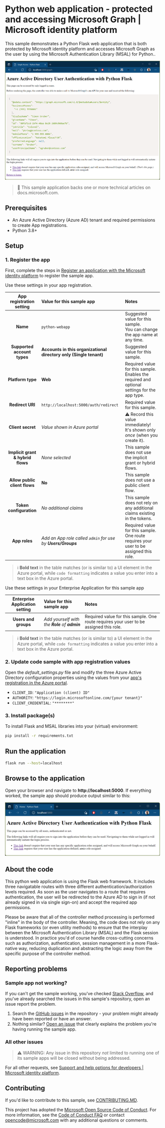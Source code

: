 <!-- Keeping yaml frontmatter commented out for now
---
# Metadata required by https://docs.microsoft.com/samples/browse/
# Metadata properties: https://review.docs.microsoft.com/help/contribute/samples/process/onboarding?branch=main#add-metadata-to-readme
languages:
- python
page_type: sample
name: "Python web application written in Flask that both protects its own endpoints and accesses Microsoft Graph"
description: "This Python web application protects various routes and contacts Microsoft Graph on behalf of the user. The code in this sample is used by one or more articles on docs.microsoft.com."
products:
- azure
- azure-active-directory
- ms-graph
urlFragment: ms-identity-docs-code-webapp-python
---
-->

# Python web application - protected and accessing Microsoft Graph | Microsoft identity platform

<!-- Build badges here
![Build passing.](https://img.shields.io/badge/build-passing-brightgreen.svg) ![Code coverage.](https://img.shields.io/badge/coverage-100%25-brightgreen.svg) ![License.](https://img.shields.io/badge/license-MIT-green.svg)
-->

This sample demonstrates a Python Flask web application that is both protected by Microsoft identity platform and accesses Microsoft Graph as the user by using the Microsoft Authentication Library (MSAL) for Python..

![A browser screenshot on a page showing a response from Microsoft Graph](./app.png)

> :page_with_curl: This sample application backs one or more technical articles on docs.microsoft.com. <!-- TODO: Link to first tutorial in series when published. -->

## Prerequisites

- An Azure Active Directory (Azure AD) tenant and required permissions to create App registrations.
- Python 3.8+

## Setup

### 1. Register the app

First, complete the steps in [Register an application with the Microsoft identity platform](https://docs.microsoft.com/azure/active-directory/develop/quickstart-register-app) to register the sample app.

Use these settings in your app registration.

| App registration <br/> setting | Value for this sample app                                                  | Notes                                                                                              |
|:----------------------------:|:-----------------------------------------------------------------------------|:---------------------------------------------------------------------------------------------------|
| **Name**                     | `python-webapp`                                                              | Suggested value for this sample. <br/> You can change the app name at any time.                    |
| **Supported account types**  | **Accounts in this organizational directory only (Single tenant)**           | Suggested value for this sample.                                                                   |
| **Platform type**            | **Web**                                                                      | Required value for this sample. <br/> Enables the required and optional settings for the app type. |
| **Redirect URI**             | `http://localhost:5000/auth/redirect`                                        | Required value for this sample.                                                                    |
| **Client secret**            | _Value shown in Azure portal_                                                | :warning: Record this value immediately! <br/> It's shown only _once_ (when you create it).        |
| **Implicit grant & hybrid flows** | _None selected_                                                         | This sample does not use the implicit grant or hybrid flows.                                       |
| **Allow public client flows** | **No**                                                                      | This sample does not use a public client flow.                                                     |
| **Token configuration**      | _No additional claims_                                                       | This sample does not rely on any additional claims existing in the tokens.                         |
| **App roles**                | _Add an App role called `admin` for use by **Users/Groups**_                 | Required value for this sample. <bn /> One route requires your user to be assigned this role.      |

> :information_source: **Bold text** in the table matches (or is similar to) a UI element in the Azure portal, while `code formatting` indicates a value you enter into a text box in the Azure portal.

Use these settings in your Enterprise Application for this sample app

| Enterprise Application <br/> setting | Value for this sample app                                            | Notes                                                                                              |
|:------------------------------------:|:---------------------------------------------------------------------|:---------------------------------------------------------------------------------------------------|
| **Users and groups**                 | _Add yourself with the **Role** of **admin**_                        | Required value for this sample. <bn /> One route requires your user to be assigned this role.      |

> :information_source: **Bold text** in the table matches (or is similar to) a UI element in the Azure portal, while `code formatting` indicates a value you enter into a text box in the Azure portal.

### 2. Update code sample with app registration values

Open the _default\_settings.py_ file and modify the three Azure Active Directory configuration properties using the values from your [app's registration in the Azure portal](https://docs.microsoft.com/azure/active-directory/develop/quickstart-register-app).

- `CLIENT_ID`: `"Application (client) ID"`
- `AUTHORITY`: `"https://login.microsoftonline.com/{your tenant}"`
- `CLIENT_CREDENTIAL`: `"********"`

### 3. Install package(s)

To install Flask and MSAL libraries into your (virtual) environment:

```bash
pip install -r requirements.txt
```

## Run the application

```bash
flask run --host=localhost
```

## Browse to the application

Open your browser and navigate to **http://localhost:5000**. If everything worked, the sample app should produce output similar to this:

![A browser screenshot showing the weclome page to the sample application.](./home.png)

## About the code

This python web application is using the Flask web framework. It includes three navigatable routes with three different authentication/authorization levels required. As soon as the user navigates to a route that requires authentication, the user will be redirected to the Azure AD to sign in (if not already signed in via single sign-on) and accept the required app permissions.

Please be aware that all of the controller method processing is performed "inline" in the body of the controller. Meaning, the code does not rely on any Flask frameworks (or even utility methods) to ensure that the interplay between the Microsoft Authentication Library (MSAL) and the Flask session is understood. In practice you'd of course handle cross-cutting concerns such as authorization, authentication, session management in a more Flask-native way, reducing duplication and abstracting the logic away from the specific purpose of the controller method.

## Reporting problems

### Sample app not working?

If you can't get the sample working, you've checked [Stack Overflow](http://stackoverflow.com/questions/tagged/msal), and you've already searched the issues in this sample's repository, open an issue report the problem.

1. Search the [GitHub issues](../../issues) in the repository - your problem might already have been reported or have an answer.
1. Nothing similar? [Open an issue](../../issues/new) that clearly explains the problem you're having running the sample app.

### All other issues

> :warning: WARNING: Any issue in this repository _not_ limited to running one of its sample apps will be closed without being addressed.

For all other requests, see [Support and help options for developers | Microsoft identity platform](https://docs.microsoft.com/azure/active-directory/develop/developer-support-help-options).

## Contributing

If you'd like to contribute to this sample, see [CONTRIBUTING.MD](/CONTRIBUTING.md).

This project has adopted the [Microsoft Open Source Code of Conduct](https://opensource.microsoft.com/codeofconduct/). For more information, see the [Code of Conduct FAQ](https://opensource.microsoft.com/codeofconduct/faq/) or contact [opencode@microsoft.com](mailto:opencode@microsoft.com) with any additional questions or comments.